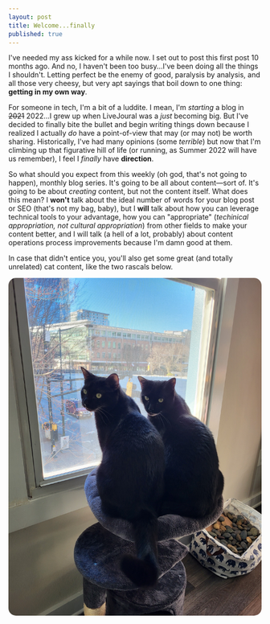 ```yaml
---
layout: post
title: Welcome...finally
published: true
---
```


I've needed my ass kicked for a while now. I set out to post this first post 10 months ago. And no, I haven't been too busy...I've been doing all the things I shouldn't. Letting perfect be the enemy of good, paralysis by analysis, and all those very cheesy, but very apt sayings that boil down to one thing: **getting in my own way**. 

For someone in tech, I'm a bit of a luddite. I mean, I'm _starting_ a blog in ~~2021~~ 2022...I grew up when LiveJoural was a _just_ becoming big. But I've decided to finally bite the bullet and begin writing things down because I realized I actually _do_ have a point-of-view that may (or may not) be worth sharing. Historically, I've had many opinions (some _terrible_) but now that I'm climbing up that figurative hill of life (or running, as Summer 2022 will have us remember), I feel I _finally_ have **direction**.

So what should you expect from this weekly (oh god, that's not going to happen), monthly blog series. It's going to be all about content&mdash;sort of. It's going to be about _creating_ content, but not the content itself. What does this mean? I **won't** talk about the ideal number of words for your blog post or SEO (that's not my bag, baby), but I **will** talk about how you can leverage technical tools to your advantage, how you can "appropriate" (_techinical appropriation, not cultural appropriation_) from other fields to make your content better, and I will talk (a hell of a lot, probably) about content operations process improvements because I'm damn good at them.

In case that didn't entice you, you'll also get some great (and totally unrelated) cat content, like the two rascals below.

<html>
<head>
<style type="text/css">
* {margin: 0; padding: 0;}
#container {height: 100%; width:100%; font-size: 0;}
#left, #middle, #right {display: inline-block; *display: inline; zoom: 1; vertical-align: top; font-size: 12px;}
#left {width: 25%; margin-right: 10px; border-radius: 15px;}
#right {width: 70%; font-family:"helvetica"; margin-top: 5px; font-size: 18px;}
img {border-radius: 15px;}
</style>
</head>
<body>
<div id="container">
    <div id="middle">
      <img src="https://raw.githubusercontent.com/beccarobins/beccarobins.github.io/master/images/double-trouble.jpg" alt="Photograph of Becca's two cats: Oscar and Mick sitting together on a perch in front of a window, looking back at the camera.">
</div>
</body>
</html>
